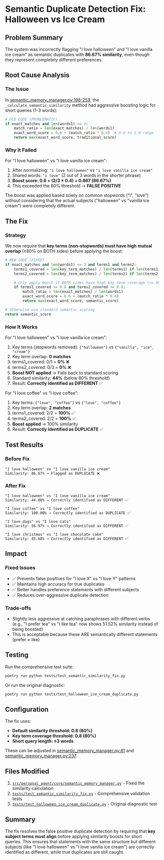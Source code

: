 # Semantic Duplicate Detection Fix: Halloween vs Ice Cream

## Problem Summary

The system was incorrectly flagging "I love halloween" and "I love vanilla ice cream" as semantic duplicates with **86.67% similarity**, even though they represent completely different preferences.

## Root Cause Analysis

### The Issue

In [semantic_memory_manager.py:198-259](../src/personal_agent/core/semantic_memory_manager.py#L198-L259), the `_calculate_semantic_similarity` method had aggressive boosting logic for short queries (1-3 words):

```python
# OLD CODE (PROBLEMATIC)
if exact_matches and len(words1) <= 3:
    match_ratio = len(exact_matches) / len(words1)
    exact_word_score = 0.6 + (match_ratio * 0.4)  # 0.6 to 1.0 range
    return max(exact_word_score, traditional_score)
```

### Why It Failed

For "I love halloween" vs "I love vanilla ice cream":
1. After normalizing: `"i love halloween"` vs `"i love vanilla ice cream"`
2. Shared words: `"i love"` (2 out of 3 words in the shorter phrase)
3. **Boost score: 0.6 + (2/3 * 0.4) = 0.867 (86.67%)**
4. This exceeded the 80% threshold → **FALSE POSITIVE**

The boost was applied based solely on common stopwords ("I", "love") without considering that the actual subjects ("halloween" vs "vanilla ice cream") were completely different.

## The Fix

### Strategy

We now require that **key terms (non-stopwords) must have high mutual overlap** (≥80% on BOTH sides) before applying the boost:

```python
# NEW CODE (FIXED)
if exact_matches and len(words1) <= 3 and terms1 and terms2:
    terms1_covered = len(key_term_matches) / len(terms1) if len(terms1) > 0 else 0
    terms2_covered = len(key_term_matches) / len(terms2) if len(terms2) > 0 else 0

    # Only apply boost if BOTH sides have high key term coverage (>= 80%)
    if terms1_covered >= 0.8 and terms2_covered >= 0.8:
        match_ratio = len(exact_matches) / len(words1)
        exact_word_score = 0.6 + (match_ratio * 0.4)
        return max(exact_word_score, semantic_score)

# Otherwise use standard semantic scoring
return semantic_score
```

### How It Works

For "I love halloween" vs "I love vanilla ice cream":
1. Key terms (stopwords removed): `{"halloween"}` vs `{"vanilla", "ice", "cream"}`
2. Key term overlap: **0 matches**
3. terms1_covered: 0/1 = **0%** ❌
4. terms2_covered: 0/3 = **0%** ❌
5. **Boost NOT applied** → Falls back to standard scoring
6. Standard similarity: **44%** (below 80% threshold)
7. Result: **Correctly identified as DIFFERENT** ✅

For "I love coffee" vs "I love coffee":
1. Key terms: `{"love", "coffee"}` vs `{"love", "coffee"}`
2. Key term overlap: **2 matches**
3. terms1_covered: 2/2 = **100%** ✅
4. terms2_covered: 2/2 = **100%** ✅
5. **Boost applied** → 100% similarity
6. Result: **Correctly identified as DUPLICATE** ✅

## Test Results

### Before Fix
```
"I love halloween" vs "I love vanilla ice cream"
Similarity: 86.67% → Flagged as DUPLICATE ❌
```

### After Fix
```
"I love halloween" vs "I love vanilla ice cream"
Similarity: 44.00% → Correctly identified as DIFFERENT ✅

"I love coffee" vs "I love coffee"
Similarity: 100.00% → Correctly identified as DUPLICATE ✅

"I love dogs" vs "I love cats"
Similarity: 56.97% → Correctly identified as DIFFERENT ✅

"I love christmas" vs "I love chocolate cake"
Similarity: 45.68% → Correctly identified as DIFFERENT ✅
```

## Impact

### Fixed Issues
- ✅ Prevents false positives for "I love X" vs "I love Y" patterns
- ✅ Maintains high accuracy for true duplicates
- ✅ Better handles preference statements with different subjects
- ✅ Reduces over-aggressive duplicate detection

### Trade-offs
- Slightly less aggressive at catching paraphrases with different verbs (e.g., "I prefer tea" vs "I like tea" now shows 51.52% similarity instead of being boosted)
- This is acceptable because these ARE semantically different statements (prefer ≠ like)

## Testing

Run the comprehensive test suite:
```bash
poetry run python tests/test_semantic_similarity_fix.py
```

Or run the original diagnostic:
```bash
poetry run python tests/test_halloween_ice_cream_duplicate.py
```

## Configuration

The fix uses:
- **Default similarity threshold: 0.8 (80%)**
- **Key term coverage threshold: 0.8 (80%)**
- **Short query length: ≤3 words**

These can be adjusted in [semantic_memory_manager.py:81](../src/personal_agent/core/semantic_memory_manager.py#L81) and [semantic_memory_manager.py:237](../src/personal_agent/core/semantic_memory_manager.py#L237).

## Files Modified

1. [`src/personal_agent/core/semantic_memory_manager.py`](../src/personal_agent/core/semantic_memory_manager.py#L198-L245) - Fixed the similarity calculation
2. [`tests/test_semantic_similarity_fix.py`](../tests/test_semantic_similarity_fix.py) - Comprehensive validation tests
3. [`tests/test_halloween_ice_cream_duplicate.py`](../tests/test_halloween_ice_cream_duplicate.py) - Original diagnostic test

## Summary

The fix resolves the false positive duplicate detection by requiring that **key subject terms must align** before applying similarity boosts for short queries. This ensures that statements with the same structure but different subjects (like "I love halloween" vs "I love vanilla ice cream") are correctly identified as different, while true duplicates are still caught.

